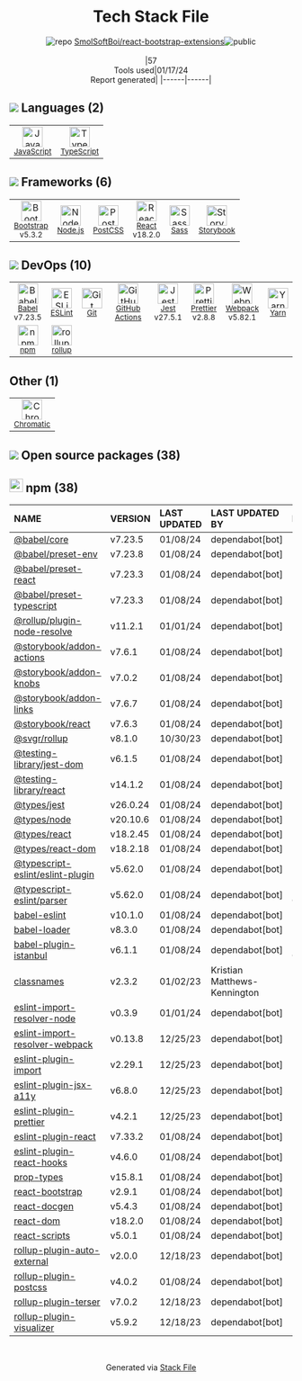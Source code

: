 <!--
&lt;--- Readme.md Snippet without images Start ---&gt;
## Tech Stack
SmolSoftBoi/react-bootstrap-extensions is built on the following main stack:

- [Jest](http://facebook.github.io/jest/) – Javascript Testing Framework
- [Node.js](http://nodejs.org/) – Frameworks (Full Stack)
- [React](https://reactjs.org/) – Javascript UI Libraries
- [Bootstrap](http://getbootstrap.com/) – Front-End Frameworks
- [Sass](http://sass-lang.com/) – CSS Pre-processors / Extensions
- [JavaScript](https://developer.mozilla.org/en-US/docs/Web/JavaScript) – Languages
- [TypeScript](http://www.typescriptlang.org) – Languages
- [Webpack](http://webpack.js.org) – JS Build Tools / JS Task Runners
- [Babel](http://babeljs.io/) – JavaScript Compilers
- [ESLint](http://eslint.org/) – Code Review
- [PostCSS](https://github.com/postcss/postcss) – CSS Pre-processors / Extensions
- [rollup](http://rollupjs.org/) – JS Build Tools / JS Task Runners
- [Yarn](https://yarnpkg.com/) – Front End Package Manager
- [Prettier](https://prettier.io/) – Code Review
- [Storybook](https://storybook.js.org/) – JavaScript Framework Components
- [GitHub Actions](https://github.com/features/actions) – Continuous Integration

Full tech stack [here](/techstack.md)

&lt;--- Readme.md Snippet without images End ---&gt;

&lt;--- Readme.md Snippet with images Start ---&gt;
## Tech Stack
SmolSoftBoi/react-bootstrap-extensions is built on the following main stack:

- <img width='25' height='25' src='https://img.stackshare.io/service/830/jest.png' alt='Jest'/> [Jest](http://facebook.github.io/jest/) – Javascript Testing Framework
- <img width='25' height='25' src='https://img.stackshare.io/service/1011/n1JRsFeB_400x400.png' alt='Node.js'/> [Node.js](http://nodejs.org/) – Frameworks (Full Stack)
- <img width='25' height='25' src='https://img.stackshare.io/service/1020/OYIaJ1KK.png' alt='React'/> [React](https://reactjs.org/) – Javascript UI Libraries
- <img width='25' height='25' src='https://img.stackshare.io/service/1101/C9QJ7V3X.png' alt='Bootstrap'/> [Bootstrap](http://getbootstrap.com/) – Front-End Frameworks
- <img width='25' height='25' src='https://img.stackshare.io/service/1171/jCR2zNJV.png' alt='Sass'/> [Sass](http://sass-lang.com/) – CSS Pre-processors / Extensions
- <img width='25' height='25' src='https://img.stackshare.io/service/1209/javascript.jpeg' alt='JavaScript'/> [JavaScript](https://developer.mozilla.org/en-US/docs/Web/JavaScript) – Languages
- <img width='25' height='25' src='https://img.stackshare.io/service/1612/bynNY5dJ.jpg' alt='TypeScript'/> [TypeScript](http://www.typescriptlang.org) – Languages
- <img width='25' height='25' src='https://img.stackshare.io/service/1682/IMG_4636.PNG' alt='Webpack'/> [Webpack](http://webpack.js.org) – JS Build Tools / JS Task Runners
- <img width='25' height='25' src='https://img.stackshare.io/service/2739/-1wfGjNw.png' alt='Babel'/> [Babel](http://babeljs.io/) – JavaScript Compilers
- <img width='25' height='25' src='https://img.stackshare.io/service/3337/Q4L7Jncy.jpg' alt='ESLint'/> [ESLint](http://eslint.org/) – Code Review
- <img width='25' height='25' src='https://img.stackshare.io/service/3339/rlFcjEdI.png' alt='PostCSS'/> [PostCSS](https://github.com/postcss/postcss) – CSS Pre-processors / Extensions
- <img width='25' height='25' src='https://img.stackshare.io/service/4423/zE8RTn9E_400x400.jpg' alt='rollup'/> [rollup](http://rollupjs.org/) – JS Build Tools / JS Task Runners
- <img width='25' height='25' src='https://img.stackshare.io/service/5848/44mC-kJ3.jpg' alt='Yarn'/> [Yarn](https://yarnpkg.com/) – Front End Package Manager
- <img width='25' height='25' src='https://img.stackshare.io/service/7035/default_66f265943abed56bcdbfca1c866a4261b1fbb063.jpg' alt='Prettier'/> [Prettier](https://prettier.io/) – Code Review
- <img width='25' height='25' src='https://img.stackshare.io/service/9240/sOct-Txm_400x400.png' alt='Storybook'/> [Storybook](https://storybook.js.org/) – JavaScript Framework Components
- <img width='25' height='25' src='https://img.stackshare.io/service/11563/actions.png' alt='GitHub Actions'/> [GitHub Actions](https://github.com/features/actions) – Continuous Integration

Full tech stack [here](/techstack.md)

&lt;--- Readme.md Snippet with images End ---&gt;
-->
<div align="center">

# Tech Stack File
![](https://img.stackshare.io/repo.svg "repo") [SmolSoftBoi/react-bootstrap-extensions](https://github.com/SmolSoftBoi/react-bootstrap-extensions)![](https://img.stackshare.io/public_badge.svg "public")
<br/><br/>
|57<br/>Tools used|01/17/24 <br/>Report generated|
|------|------|
</div>

## <img src='https://img.stackshare.io/languages.svg'/> Languages (2)
<table><tr>
  <td align='center'>
  <img width='36' height='36' src='https://img.stackshare.io/service/1209/javascript.jpeg' alt='JavaScript'>
  <br>
  <sub><a href="https://developer.mozilla.org/en-US/docs/Web/JavaScript">JavaScript</a></sub>
  <br>
  <sub></sub>
</td>

<td align='center'>
  <img width='36' height='36' src='https://img.stackshare.io/service/1612/bynNY5dJ.jpg' alt='TypeScript'>
  <br>
  <sub><a href="http://www.typescriptlang.org">TypeScript</a></sub>
  <br>
  <sub></sub>
</td>

</tr>
</table>

## <img src='https://img.stackshare.io/frameworks.svg'/> Frameworks (6)
<table><tr>
  <td align='center'>
  <img width='36' height='36' src='https://img.stackshare.io/service/1101/C9QJ7V3X.png' alt='Bootstrap'>
  <br>
  <sub><a href="http://getbootstrap.com/">Bootstrap</a></sub>
  <br>
  <sub>v5.3.2</sub>
</td>

<td align='center'>
  <img width='36' height='36' src='https://img.stackshare.io/service/1011/n1JRsFeB_400x400.png' alt='Node.js'>
  <br>
  <sub><a href="http://nodejs.org/">Node.js</a></sub>
  <br>
  <sub></sub>
</td>

<td align='center'>
  <img width='36' height='36' src='https://img.stackshare.io/service/3339/rlFcjEdI.png' alt='PostCSS'>
  <br>
  <sub><a href="https://github.com/postcss/postcss">PostCSS</a></sub>
  <br>
  <sub></sub>
</td>

<td align='center'>
  <img width='36' height='36' src='https://img.stackshare.io/service/1020/OYIaJ1KK.png' alt='React'>
  <br>
  <sub><a href="https://reactjs.org/">React</a></sub>
  <br>
  <sub>v18.2.0</sub>
</td>

<td align='center'>
  <img width='36' height='36' src='https://img.stackshare.io/service/1171/jCR2zNJV.png' alt='Sass'>
  <br>
  <sub><a href="http://sass-lang.com/">Sass</a></sub>
  <br>
  <sub></sub>
</td>

<td align='center'>
  <img width='36' height='36' src='https://img.stackshare.io/service/9240/sOct-Txm_400x400.png' alt='Storybook'>
  <br>
  <sub><a href="https://storybook.js.org/">Storybook</a></sub>
  <br>
  <sub></sub>
</td>

</tr>
</table>

## <img src='https://img.stackshare.io/devops.svg'/> DevOps (10)
<table><tr>
  <td align='center'>
  <img width='36' height='36' src='https://img.stackshare.io/service/2739/-1wfGjNw.png' alt='Babel'>
  <br>
  <sub><a href="http://babeljs.io/">Babel</a></sub>
  <br>
  <sub>v7.23.5</sub>
</td>

<td align='center'>
  <img width='36' height='36' src='https://img.stackshare.io/service/3337/Q4L7Jncy.jpg' alt='ESLint'>
  <br>
  <sub><a href="http://eslint.org/">ESLint</a></sub>
  <br>
  <sub></sub>
</td>

<td align='center'>
  <img width='36' height='36' src='https://img.stackshare.io/service/1046/git.png' alt='Git'>
  <br>
  <sub><a href="http://git-scm.com/">Git</a></sub>
  <br>
  <sub></sub>
</td>

<td align='center'>
  <img width='36' height='36' src='https://img.stackshare.io/service/11563/actions.png' alt='GitHub Actions'>
  <br>
  <sub><a href="https://github.com/features/actions">GitHub Actions</a></sub>
  <br>
  <sub></sub>
</td>

<td align='center'>
  <img width='36' height='36' src='https://img.stackshare.io/service/830/jest.png' alt='Jest'>
  <br>
  <sub><a href="http://facebook.github.io/jest/">Jest</a></sub>
  <br>
  <sub>v27.5.1</sub>
</td>

<td align='center'>
  <img width='36' height='36' src='https://img.stackshare.io/service/7035/default_66f265943abed56bcdbfca1c866a4261b1fbb063.jpg' alt='Prettier'>
  <br>
  <sub><a href="https://prettier.io/">Prettier</a></sub>
  <br>
  <sub>v2.8.8</sub>
</td>

<td align='center'>
  <img width='36' height='36' src='https://img.stackshare.io/service/1682/IMG_4636.PNG' alt='Webpack'>
  <br>
  <sub><a href="http://webpack.js.org">Webpack</a></sub>
  <br>
  <sub>v5.82.1</sub>
</td>

<td align='center'>
  <img width='36' height='36' src='https://img.stackshare.io/service/5848/44mC-kJ3.jpg' alt='Yarn'>
  <br>
  <sub><a href="https://yarnpkg.com/">Yarn</a></sub>
  <br>
  <sub></sub>
</td>

</tr>
<tr>
  <td align='center'>
  <img width='36' height='36' src='https://img.stackshare.io/service/1120/lejvzrnlpb308aftn31u.png' alt='npm'>
  <br>
  <sub><a href="https://www.npmjs.com/">npm</a></sub>
  <br>
  <sub></sub>
</td>

<td align='center'>
  <img width='36' height='36' src='https://img.stackshare.io/service/4423/zE8RTn9E_400x400.jpg' alt='rollup'>
  <br>
  <sub><a href="http://rollupjs.org/">rollup</a></sub>
  <br>
  <sub></sub>
</td>

</tr>
</table>

## Other (1)
<table><tr>
  <td align='center'>
  <img width='36' height='36' src='https://img.stackshare.io/service/18784/empty-logo-square.png' alt='Chromatic'>
  <br>
  <sub><a href="https://www.chromatic.com/">Chromatic</a></sub>
  <br>
  <sub></sub>
</td>

</tr>
</table>


## <img src='https://img.stackshare.io/group.svg' /> Open source packages (38)</h2>

## <img width='24' height='24' src='https://img.stackshare.io/service/1120/lejvzrnlpb308aftn31u.png'/> npm (38)

|NAME|VERSION|LAST UPDATED|LAST UPDATED BY|LICENSE|VULNERABILITIES|
|:------|:------|:------|:------|:------|:------|
|[@babel/core](https://www.npmjs.com/@babel/core)|v7.23.5|01/08/24|dependabot[bot] |MIT|N/A|
|[@babel/preset-env](https://www.npmjs.com/@babel/preset-env)|v7.23.8|01/08/24|dependabot[bot] |MIT|N/A|
|[@babel/preset-react](https://www.npmjs.com/@babel/preset-react)|v7.23.3|01/08/24|dependabot[bot] |MIT|N/A|
|[@babel/preset-typescript](https://www.npmjs.com/@babel/preset-typescript)|v7.23.3|01/08/24|dependabot[bot] |MIT|N/A|
|[@rollup/plugin-node-resolve](https://www.npmjs.com/@rollup/plugin-node-resolve)|v11.2.1|01/01/24|dependabot[bot] |MIT|N/A|
|[@storybook/addon-actions](https://www.npmjs.com/@storybook/addon-actions)|v7.6.1|01/08/24|dependabot[bot] |MIT|N/A|
|[@storybook/addon-knobs](https://www.npmjs.com/@storybook/addon-knobs)|v7.0.2|01/08/24|dependabot[bot] |MIT|N/A|
|[@storybook/addon-links](https://www.npmjs.com/@storybook/addon-links)|v7.6.7|01/08/24|dependabot[bot] |MIT|N/A|
|[@storybook/react](https://www.npmjs.com/@storybook/react)|v7.6.3|01/08/24|dependabot[bot] |MIT|N/A|
|[@svgr/rollup](https://www.npmjs.com/@svgr/rollup)|v8.1.0|10/30/23|dependabot[bot] |MIT|N/A|
|[@testing-library/jest-dom](https://www.npmjs.com/@testing-library/jest-dom)|v6.1.5|01/08/24|dependabot[bot] |MIT|N/A|
|[@testing-library/react](https://www.npmjs.com/@testing-library/react)|v14.1.2|01/08/24|dependabot[bot] |MIT|N/A|
|[@types/jest](https://www.npmjs.com/@types/jest)|v26.0.24|01/08/24|dependabot[bot] |MIT|N/A|
|[@types/node](https://www.npmjs.com/@types/node)|v20.10.6|01/08/24|dependabot[bot] |MIT|N/A|
|[@types/react](https://www.npmjs.com/@types/react)|v18.2.45|01/08/24|dependabot[bot] |MIT|N/A|
|[@types/react-dom](https://www.npmjs.com/@types/react-dom)|v18.2.18|01/08/24|dependabot[bot] |MIT|N/A|
|[@typescript-eslint/eslint-plugin](https://www.npmjs.com/@typescript-eslint/eslint-plugin)|v5.62.0|01/08/24|dependabot[bot] |MIT|N/A|
|[@typescript-eslint/parser](https://www.npmjs.com/@typescript-eslint/parser)|v5.62.0|01/08/24|dependabot[bot] |BSD-2-Clause|N/A|
|[babel-eslint](https://www.npmjs.com/babel-eslint)|v10.1.0|01/08/24|dependabot[bot] |MIT|N/A|
|[babel-loader](https://www.npmjs.com/babel-loader)|v8.3.0|01/08/24|dependabot[bot] |MIT|N/A|
|[babel-plugin-istanbul](https://www.npmjs.com/babel-plugin-istanbul)|v6.1.1|01/08/24|dependabot[bot] |BSD-3-Clause|N/A|
|[classnames](https://www.npmjs.com/classnames)|v2.3.2|01/02/23|Kristian Matthews-Kennington |MIT|N/A|
|[eslint-import-resolver-node](https://www.npmjs.com/eslint-import-resolver-node)|v0.3.9|01/01/24|dependabot[bot] |MIT|N/A|
|[eslint-import-resolver-webpack](https://www.npmjs.com/eslint-import-resolver-webpack)|v0.13.8|12/25/23|dependabot[bot] |MIT|N/A|
|[eslint-plugin-import](https://www.npmjs.com/eslint-plugin-import)|v2.29.1|12/25/23|dependabot[bot] |MIT|N/A|
|[eslint-plugin-jsx-a11y](https://www.npmjs.com/eslint-plugin-jsx-a11y)|v6.8.0|12/25/23|dependabot[bot] |MIT|N/A|
|[eslint-plugin-prettier](https://www.npmjs.com/eslint-plugin-prettier)|v4.2.1|12/25/23|dependabot[bot] |MIT|N/A|
|[eslint-plugin-react](https://www.npmjs.com/eslint-plugin-react)|v7.33.2|01/08/24|dependabot[bot] |MIT|N/A|
|[eslint-plugin-react-hooks](https://www.npmjs.com/eslint-plugin-react-hooks)|v4.6.0|01/08/24|dependabot[bot] |MIT|N/A|
|[prop-types](https://www.npmjs.com/prop-types)|v15.8.1|01/08/24|dependabot[bot] |MIT|N/A|
|[react-bootstrap](https://www.npmjs.com/react-bootstrap)|v2.9.1|01/08/24|dependabot[bot] |MIT|N/A|
|[react-docgen](https://www.npmjs.com/react-docgen)|v5.4.3|01/08/24|dependabot[bot] |MIT|N/A|
|[react-dom](https://www.npmjs.com/react-dom)|v18.2.0|01/08/24|dependabot[bot] |MIT|N/A|
|[react-scripts](https://www.npmjs.com/react-scripts)|v5.0.1|01/08/24|dependabot[bot] |MIT|N/A|
|[rollup-plugin-auto-external](https://www.npmjs.com/rollup-plugin-auto-external)|v2.0.0|12/18/23|dependabot[bot] |MIT|N/A|
|[rollup-plugin-postcss](https://www.npmjs.com/rollup-plugin-postcss)|v4.0.2|01/08/24|dependabot[bot] |MIT|N/A|
|[rollup-plugin-terser](https://www.npmjs.com/rollup-plugin-terser)|v7.0.2|12/18/23|dependabot[bot] |MIT|N/A|
|[rollup-plugin-visualizer](https://www.npmjs.com/rollup-plugin-visualizer)|v5.9.2|12/18/23|dependabot[bot] |MIT|N/A|

<br/>
<div align='center'>

Generated via [Stack File](https://github.com/marketplace/stack-file)
